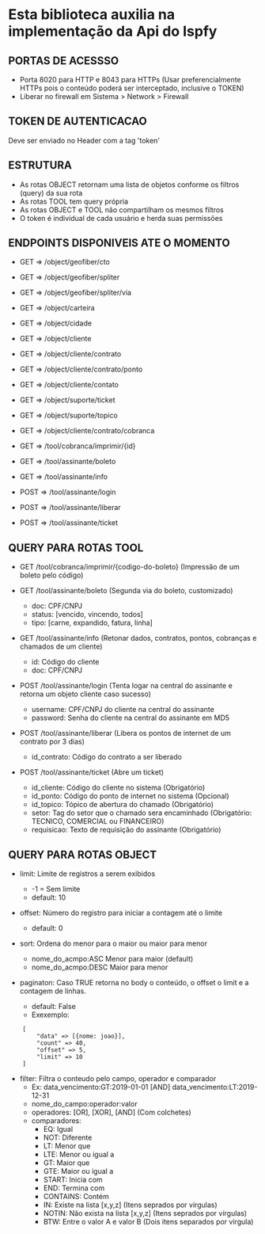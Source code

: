 # Esta biblioteca auxilia na implementação da Api do Ispfy

## PORTAS DE ACESSSO
* Porta 8020 para HTTP e 8043 para HTTPs (Usar preferencialmente HTTPs pois o conteúdo poderá ser interceptado, inclusive o TOKEN)
* Liberar no firewall em Sistema > Network > Firewall

## TOKEN DE AUTENTICACAO
Deve ser enviado no Header com a tag 'token'

## ESTRUTURA
* As rotas OBJECT retornam uma lista de objetos conforme os filtros (query) da sua rota
* As rotas TOOL tem query própria
* As rotas OBJECT e TOOL não compartilham os mesmos filtros
* O token é individual de cada usuário e herda suas permissões

## ENDPOINTS DISPONIVEIS ATE O MOMENTO
* GET  => /object/geofiber/cto
* GET  => /object/geofiber/spliter
* GET  => /object/geofiber/spliter/via
* GET  => /object/carteira
* GET  => /object/cidade
* GET  => /object/cliente
* GET  => /object/cliente/contrato
* GET  => /object/cliente/contrato/ponto
* GET  => /object/cliente/contato
* GET  => /object/suporte/ticket
* GET  => /object/suporte/topico
* GET  => /object/cliente/contrato/cobranca

* GET  => /tool/cobranca/imprimir/{id}
* GET  => /tool/assinante/boleto
* GET  => /tool/assinante/info
* POST => /tool/assinante/login
* POST => /tool/assinante/liberar
* POST => /tool/assinante/ticket


## QUERY PARA ROTAS TOOL
* GET /tool/cobranca/imprimir/{codigo-do-boleto} (Impressão de um boleto pelo código)

* GET /tool/assinante/boleto (Segunda via do boleto, customizado)
  - doc: CPF/CNPJ
  - status: [vencido, vincendo, todos]
  - tipo: [carne, expandido, fatura, linha]
  
* GET /tool/assinante/info (Retonar dados, contratos, pontos, cobranças e chamados de um cliente)
  - id: Código do cliente
  - doc: CPF/CNPJ

* POST /tool/assinante/login (Tenta logar na central do assinante e retorna um objeto cliente caso sucesso)
  - username: CPF/CNPJ do cliente na central do assinante
  - password: Senha do cliente na central do assinante em MD5

* POST /tool/assinante/liberar (Libera os pontos de internet de um contrato por 3 dias)
  - id_contrato: Código do contrato a ser liberado
 
* POST /tool/assinante/ticket (Abre um ticket)
  - id_cliente: Código do cliente no sistema (Obrigatório)
  - id_ponto: Código do ponto de internet no sistema (Opcional)
  - id_topico:  Tópico de abertura do chamado (Obrigatório)
  - setor: Tag do setor que o chamado sera encaminhado (Obrigatório: TECNICO, COMERCIAL ou FINANCEIRO)
  - requisicao: Texto de requisição do assinante (Obrigatório)


## QUERY PARA ROTAS OBJECT
* limit: Limite de registros a serem exibidos 
	* -1 = Sem limite
	* default: 10

* offset: Número do registro para iniciar a contagem até o limite 
	* default: 0

* sort: Ordena do menor para o maior ou maior para menor
	* nome_do_acmpo:ASC Menor para maior (default)
	* nome_do_acmpo:DESC Maior para menor

* paginaton: Caso TRUE retorna no body o conteúdo, o offset o limit e a contagem de linhas.
	* default: False
	* Exexemplo: 
```
	[
	    "data" => [{nome: joao}],
	    "count" => 40,
	    "offset" => 5,
	    "limit" => 10
	]
```

* filter: Filtra o conteudo pelo campo, operador e comparador
	* Ex: data_vencimento:GT:2019-01-01 [AND] data_vencimento:LT:2019-12-31
	* nome_do_campo:operador:valor
	* operadores: [OR], [XOR], [AND] (Com colchetes)
	* comparadores: 
		* EQ: Igual
		* NOT: Diferente
		* LT: Menor que
		* LTE: Menor ou igual a
		* GT: Maior que
		* GTE: Maior ou igual a 
		* START: Inicia com
		* END: Termina com
		* CONTAINS: Contém
		* IN: Existe na lista [x,y,z] (Itens seprados por vírgulas)
		* NOTIN: Não exista na lista [x,y,z] (Itens seprados por vírgulas)
		* BTW: Entre o valor A e valor B (Dois itens separados por virgula)

